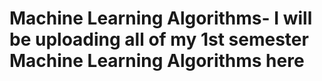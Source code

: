 # Machine Learning Algorithms- I will be uploading all of my 1st semester Machine Learning Algorithms here
